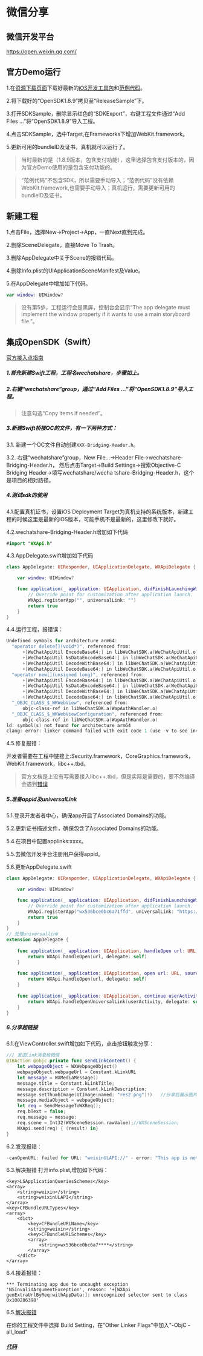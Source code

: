 # 微信分享

## 微信开发平台

https://open.weixin.qq.com/

## 官方Demo运行

1.在[资源下载页面](https://developers.weixin.qq.com/doc/oplatform/Downloads/iOS_Resource.html)下载好最新的[iOS开发工具包](https://res.wx.qq.com/op_res/_Q5kJ9eIC1z-APXT9YPj2uWc-8esYianDXmZnbU7nFSxL_YmuvcoREglWUsrwLInpC6oj7QQB7DhLiZnlcfpGg)和[范例代码](https://res.wx.qq.com/op_res/bud8ZUIdD-ay-tp773CkmKDdblXObskuY3kV-VRM_zjGSTHi5dI0DwNduRqIehjz)。

2.将下载好的“OpenSDK1.8.9”拷贝至“ReleaseSample”下。

3.打开SDKSample，删除显示红色的“SDKExport”，右键工程文件通过“Add Files ...”将“OpenSDK1.8.9”导入工程。

4.点击SDKSample，选中Target,在Frameworks下增加WebKit.framework。

5.更新可用的bundleID及证书，真机就可以运行了。

>当时最新的是（1.8.9版本，包含支付功能），这里选择包含支付版本的，因为官方Demo使用的是包含支付功能的。

>“范例代码”不包含SDK，所以需要手动导入；“范例代码”没有依赖WebKit.framework,也需要手动导入；真机运行，需要更新可用的bundleID及证书。

## 新建工程

1.点击File，选择New->Project->App，一直Next直到完成。

2.删除SceneDelegate，直接Move To Trash。

3.删除AppDelegate中关于Scene的报错代码。

4.删除Info.plist的UIApplicationSceneManifest及Value。

5.在AppDelegate中增加如下代码。
```swift
var window: UIWindow?
```
>没有第5步，工程运行会是黑屏，控制台会显示“The app delegate must implement the window property if it wants to use a main storyboard file.”。

## 集成OpenSDK（Swift）

[官方接入点指南](https://developers.weixin.qq.com/doc/oplatform/`Mobile_App/Access_Guide/iOS.html)

##### 1.首先新建Swift工程，工程名wechatshare，步骤如上。

##### 2.右键“wechatshare”group，通过“Add Files ...”将“OpenSDK1.8.9”导入工程。

>注意勾选“Copy items if needed”。

##### 3.新建Swift桥接OC的文件，有一下两种方式：

3.1. 新建一个OC文件自动创建`XXX-Bridging-Header.h`。

3.2. 右键“wechatshare”group，New File...->Header File->wechatshare-Bridging-Header.h，
然后点击Target->Build Settings->搜索Objective-C Bridging Header->填写wechatshare/wecha
tshare-Bridging-Header.h，这个是项目的相对路径。

##### 4.测试sdk的使用

4.1.配置真机证书，设置iOS Deployment Target为真机支持的系统版本，新建工程的时候这里是最新的iOS版本，可能手机不是最新的，这里修改下就好。

4.2.wechatshare-Bridging-Header.h增加如下代码
```swift
#import "WXApi.h"
```

4.3.AppDelegate.swift增加如下代码
```swift
class AppDelegate: UIResponder, UIApplicationDelegate, WXApiDelegate {

    var window: UIWindow?

    func application(_ application: UIApplication, didFinishLaunchingWithOptions launchOptions: [UIApplication.LaunchOptionsKey: Any]?) -> Bool {
        // Override point for customization after application launch.
        WXApi.registerApp("", universalLink: "")
        return true
    }
}
```

4.4.运行工程，报错误：
```c
Undefined symbols for architecture arm64:
  "operator delete[](void*)", referenced from:
      +[WeChatApiUtil EncodeBase64:] in libWeChatSDK.a(WeChatApiUtil.o)
      +[WeChatApiUtil NsDataEncodeBase64:] in libWeChatSDK.a(WeChatApiUtil.o)
      +[WeChatApiUtil DecodeWithBase64:] in libWeChatSDK.a(WeChatApiUtil.o)
      +[WeChatApiUtil DecodeBase64:] in libWeChatSDK.a(WeChatApiUtil.o)
  "operator new[](unsigned long)", referenced from:
      +[WeChatApiUtil EncodeBase64:] in libWeChatSDK.a(WeChatApiUtil.o)
      +[WeChatApiUtil NsDataEncodeBase64:] in libWeChatSDK.a(WeChatApiUtil.o)
      +[WeChatApiUtil DecodeWithBase64:] in libWeChatSDK.a(WeChatApiUtil.o)
      +[WeChatApiUtil DecodeBase64:] in libWeChatSDK.a(WeChatApiUtil.o)
  "_OBJC_CLASS_$_WKWebView", referenced from:
      objc-class-ref in libWeChatSDK.a(WapAuthHandler.o)
  "_OBJC_CLASS_$_WKWebViewConfiguration", referenced from:
      objc-class-ref in libWeChatSDK.a(WapAuthHandler.o)
ld: symbol(s) not found for architecture arm64
clang: error: linker command failed with exit code 1 (use -v to see invocation)
```

4.5.修复报错：

开发者需要在工程中链接上:Security.framework，CoreGraphics.framework，WebKit.framework，libc++.tbd。

>官方文档是上没有写需要接入libc++.tbd，但是实际是需要的，要不然编译会遇到[错误](https://blog.csdn.net/Tudouyang/article/details/44306033)

##### 5.准备appid及universalLink

5.1.登录开发者者中心，确保app开启了Associated Domains的功能。

5.2.更新证书描述文件，确保包含了Associated Domains的功能。

5.4.在项目中配置applinks:xxxx。

5.5.去微信开发平台注册用户获得appid。

5.6.更新AppDelegate.swift
```swift
class AppDelegate: UIResponder, UIApplicationDelegate, WXApiDelegate {

    var window: UIWindow?

    func application(_ application: UIApplication, didFinishLaunchingWithOptions launchOptions: [UIApplication.LaunchOptionsKey: Any]?) -> Bool {
        // Override point for customization after application launch.
        WXApi.registerApp("wx536bce0bc6a71ffd", universalLink: "https://huya.gq/demo.html")
        return true
    }
}
// 处理universallink
extension AppDelegate {
    
    func application(_ application: UIApplication, handleOpen url: URL) -> Bool {
        return WXApi.handleOpen(url, delegate: self)
    }
    
    func application(_ application: UIApplication, open url: URL, sourceApplication: String?, annotation: Any) -> Bool {
        return WXApi.handleOpen(url, delegate: self)
    }
    
    func application(_ application: UIApplication, continue userActivity: NSUserActivity, restorationHandler: @escaping ([UIUserActivityRestoring]?) -> Void) -> Bool {
        return WXApi.handleOpenUniversalLink(userActivity, delegate: self)
    }
}
```

##### 6.分享超链接

6.1.在ViewController.swift增加如下代码，点击按钮触发分享：
```swift
/// 发送Link消息给微信
@IBAction @objc private func sendLinkContent() {
    let webpageObject = WXWebpageObject()
    webpageObject.webpageUrl = Constant.kLinkURL
    let message = WXMediaMessage()
    message.title = Constant.kLinkTitle;
    message.description = Constant.kLinkDescription;
    message.setThumbImage(UIImage(named: "res2.png")!)   //分享后展示图片，没有就显示大大的问号图片。
    message.mediaObject = webpageObject;
    let req = SendMessageToWXReq();
    req.bText = false;
    req.message = message;
    req.scene = Int32(WXSceneSession.rawValue);//WXSceneSession;
    WXApi.send(req) { (result) in}
}
```
6.2.发现报错：
```c
-canOpenURL: failed for URL: "weixinULAPI://" - error: "This app is not allowed to query for scheme weixinulapi"
```
6.3.解决报错
打开info.plist,增加如下代码：
```
<key>LSApplicationQueriesSchemes</key>
<array>
	<string>weixin</string>
	<string>weixinULAPI</string>
</array>
<key>CFBundleURLTypes</key>
<array>
    <dict>
        <key>CFBundleURLName</key>
        <string>weixin</string>
        <key>CFBundleURLSchemes</key>
        <array>
            <string>wx536bce0bc6a7****</string>
        </array>
    </dict>
</array>
```
6.4.接着报错：
```
*** Terminating app due to uncaught exception 'NSInvalidArgumentException', reason: '+[WXApi genExtraUrlByReq:withAppData:]: unrecognized selector sent to class 0x100286398'
```
6.5.[解决报错](https://www.jianshu.com/p/d2529fbecda2)

在你的工程文件中选择 Build Setting，在"Other Linker Flags"中加入"-ObjC -all_load"

##### [代码](https://gitee.com/chenchangqing/wechatshare)

